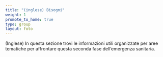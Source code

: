 ```yaml
---
title: "(inglese) Bisogni"
weight: 1
promote_to_home: true
type: group
layout: foto 
---
```


(Inglese) In questa sezione trovi le informazioni utili organizzate per aree tematiche per affrontare questa seconda fase dell’emergenza sanitaria.
